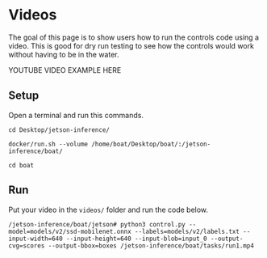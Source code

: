 # Videos
The goal of this page is to show users how to run the controls code using a video. This is good for dry run testing to see how the controls would work without having to be in the water.

YOUTUBE VIDEO EXAMPLE HERE

## Setup
Open a terminal and run this commands.
```
cd Desktop/jetson-inference/
```
```
docker/run.sh --volume /home/boat/Desktop/boat/:/jetson-inference/boat/
```       
```
cd boat
```  
## Run
Put your video in the `videos/` folder and run the code below.

```
/jetson-inference/boat/jetson# python3 control.py --model=models/v2/ssd-mobilenet.onnx --labels=models/v2/labels.txt --input-width=640 --input-height=640 --input-blob=input_0 --output-cvg=scores --output-bbox=boxes /jetson-inference/boat/tasks/run1.mp4
```